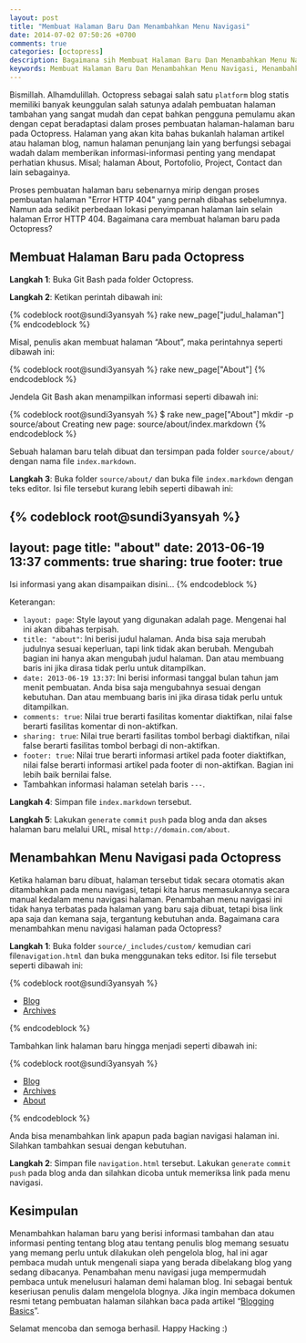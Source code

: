 ```yaml
---
layout: post
title: "Membuat Halaman Baru Dan Menambahkan Menu Navigasi"
date: 2014-07-02 07:50:26 +0700
comments: true
categories: [octopress]
description: Bagaimana sih Membuat Halaman Baru Dan Menambahkan Menu Navigasi di octopress
keywords: Membuat Halaman Baru Dan Menambahkan Menu Navigasi, Menambahkan Menu Navigasi octopress, Halaman Baru di octopress
---
```


Bismillah. Alhamdulillah. Octopress sebagai salah satu `platform` blog statis memiliki banyak keunggulan salah satunya adalah pembuatan halaman tambahan yang sangat mudah dan cepat bahkan pengguna pemulamu akan dengan cepat beradaptasi dalam proses pembuatan halaman-halaman baru pada Octopress. Halaman yang akan kita bahas bukanlah halaman artikel atau halaman blog, namun halaman penunjang lain yang berfungsi sebagai wadah dalam memberikan informasi-informasi penting yang mendapat perhatian khusus. Misal; halaman About, Portofolio, Project, Contact dan lain sebagainya.

<!-- more -->


Proses pembuatan halaman baru sebenarnya mirip dengan proses pembuatan halaman "Error HTTP 404" yang pernah dibahas sebelumnya. Namun ada sedikit perbedaan lokasi penyimpanan halaman lain selain halaman Error HTTP 404. Bagaimana cara membuat halaman baru pada Octopress?

## Membuat Halaman Baru pada Octopress

**Langkah 1**: Buka Git Bash pada folder Octopress.

**Langkah 2**: Ketikan perintah dibawah ini:

{% codeblock root@sundi3yansyah %}
rake new_page["judul_halaman"]
{% endcodeblock %}


Misal, penulis akan membuat halaman “About”, maka perintahnya seperti dibawah ini:

{% codeblock root@sundi3yansyah %}
rake new_page["About"]
{% endcodeblock %}

Jendela Git Bash akan menampilkan informasi seperti dibawah ini:

{% codeblock root@sundi3yansyah %}
$ rake new_page["About"]
mkdir -p source/about
Creating new page: source/about/index.markdown
{% endcodeblock %}

Sebuah halaman baru telah dibuat dan tersimpan pada folder `source/about/` dengan nama file `index.markdown`.

**Langkah 3**: Buka folder `source/about/` dan buka file `index.markdown` dengan teks editor. Isi file tersebut kurang lebih seperti dibawah ini:

{% codeblock root@sundi3yansyah %}
---
layout: page
title: "about"
date: 2013-06-19 13:37
comments: true
sharing: true
footer: true
---
Isi informasi yang akan disampaikan disini...
{% endcodeblock %}

Keterangan:

* `layout: page`: Style layout yang digunakan adalah page. Mengenai hal ini akan dibahas terpisah.
* `title: "about"`: Ini berisi judul halaman. Anda bisa saja merubah judulnya sesuai keperluan, tapi link tidak akan berubah. Mengubah bagian ini hanya akan mengubah judul halaman. Dan atau membuang baris ini jika dirasa tidak perlu untuk ditampilkan.
* `date: 2013-06-19 13:37`: Ini berisi informasi tanggal bulan tahun jam menit pembuatan. Anda bisa saja mengubahnya sesuai dengan kebutuhan. Dan atau membuang baris ini jika dirasa tidak perlu untuk ditampilkan.
* `comments: true`: Nilai true berarti fasilitas komentar diaktifkan, nilai false berarti fasilitas komentar di non-aktifkan.
* `sharing: true`: Nilai true berarti fasilitas tombol berbagi diaktifkan, nilai false berarti fasilitas tombol berbagi di non-aktifkan.
* `footer: true`: Nilai true berarti informasi artikel pada footer diaktifkan, nilai false berarti informasi artikel pada footer di non-aktifkan. Bagian ini lebih baik bernilai false.
* Tambahkan informasi halaman setelah baris `---`.


**Langkah 4**: Simpan file `index.markdown` tersebut.

**Langkah 5**: Lakukan `generate` `commit` `push` pada blog anda dan akses halaman baru melalui URL, misal `http://domain.com/about`.

## Menambahkan Menu Navigasi pada Octopress

Ketika halaman baru dibuat, halaman tersebut tidak secara otomatis akan ditambahkan pada menu navigasi, tetapi kita harus memasukannya secara manual kedalam menu navigasi halaman. Penambahan menu navigasi ini tidak hanya terbatas pada halaman yang baru saja dibuat, tetapi bisa link apa saja dan kemana saja, tergantung kebutuhan anda. Bagaimana cara menambahkan menu navigasi halaman pada Octopress?

**Langkah 1**: Buka folder `source/_includes/custom/` kemudian cari file`navigation.html` dan buka menggunakan teks editor. Isi file tersebut seperti dibawah ini:

{% codeblock root@sundi3yansyah %}
<ul class="main-navigation">
  <li><a href="/">Blog</a></li>
  <li><a href="/blog/archives">Archives</a></li>
</ul>
{% endcodeblock %}

Tambahkan link halaman baru hingga menjadi seperti dibawah ini:

{% codeblock root@sundi3yansyah %}
<ul class="main-navigation">
  <li><a href="/">Blog</a></li>
  <li><a href="/blog/archives">Archives</a></li>
  <li><a href="/about">About</a></li>
</ul>
{% endcodeblock %}

Anda bisa menambahkan link apapun pada bagian navigasi halaman ini. Silahkan tambahkan sesuai dengan kebutuhan.

**Langkah 2**: Simpan file `navigation.html` tersebut. Lakukan `generate` `commit` `push` pada blog anda dan silahkan dicoba untuk memeriksa link pada menu navigasi.

## Kesimpulan

Menambahkan halaman baru yang berisi informasi tambahan dan atau informasi penting tentang blog atau tentang penulis blog memang sesuatu yang memang perlu untuk dilakukan oleh pengelola blog, hal ini agar pembaca mudah untuk mengenali siapa yang berada dibelakang blog yang sedang dibacanya. Penambahan menu navigasi juga mempermudah pembaca untuk menelusuri halaman demi halaman blog. Ini sebagai bentuk keseriusan penulis dalam mengelola blognya. Jika ingin membaca dokumen resmi tetang pembuatan halaman silahkan baca pada artikel “[Blogging Basics](http://octopress.org/docs/blogging/)”.

Selamat mencoba dan semoga berhasil. Happy Hacking :)
